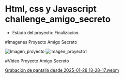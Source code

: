 <h1> Html, css y Javascript challenge_amigo_secreto</h1>

- Estado del proyecto: Finalizacion.

#Imagenes Proyecto Amigo Secreto

![Imagen_proyecto](https://github.com/user-attachments/assets/681818ca-d1ca-4eb8-a257-eabba6b39391)
![Imagen_proyecto1](https://github.com/user-attachments/assets/932ab43a-39c5-4456-81bc-5787ee479f5c)

#Video Proyecto Amigo Secreto

[Grabación de pantalla desde 2025-01-28 18-28-17.webm](https://github.com/user-attachments/assets/baec9be3-8b9a-4d52-be89-e3e3bb162352)

